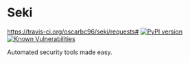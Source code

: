 # Seki
https://travis-ci.org/oscarbc96/seki/requests#
[![PyPI version](https://badge.fury.io/py/seki.svg)](https://badge.fury.io/py/seki)
[![Known Vulnerabilities](https://snyk.io/test/github/oscarbc96/seki/badge.svg?targetFile=requirements.txt)](https://snyk.io/test/github/oscarbc96/seki?targetFile=requirements.txt)

Automated security tools made easy.
